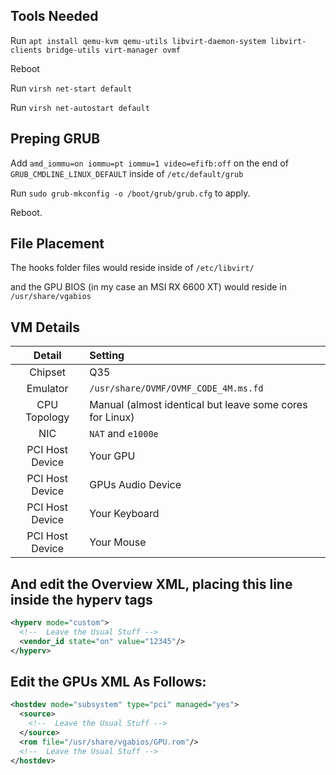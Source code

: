 ## Tools Needed

Run `apt install qemu-kvm qemu-utils libvirt-daemon-system libvirt-clients bridge-utils virt-manager ovmf`

Reboot

Run `virsh net-start default`

Run `virsh net-autostart default`

## Preping GRUB

Add `amd_iommu=on iommu=pt iommu=1 video=efifb:off` on the end of `GRUB_CMDLINE_LINUX_DEFAULT` inside of `/etc/default/grub`

Run `sudo grub-mkconfig -o /boot/grub/grub.cfg` to apply.

Reboot.

## File Placement
The hooks folder files would reside inside of `/etc/libvirt/`

and the GPU BIOS (in my case an MSI RX 6600 XT) would reside in `/usr/share/vgabios`

## VM Details

| Detail | Setting |
|:------:|:--------|
| Chipset | Q35 |
| Emulator | `/usr/share/OVMF/OVMF_CODE_4M.ms.fd`
| CPU Topology | Manual (almost identical but leave some cores for Linux) |
| NIC | `NAT` and `e1000e` |
| PCI Host Device | Your GPU |
| PCI Host Device | GPUs Audio Device |
| PCI Host Device | Your Keyboard |
| PCI Host Device | Your Mouse |

## And edit the Overview XML, placing this line inside the hyperv tags
```xml
<hyperv mode="custom">
  <!--  Leave the Usual Stuff -->
  <vendor_id state="on" value="12345"/>
</hyperv>
```

## Edit the GPUs XML As Follows:

```xml
<hostdev mode="subsystem" type="pci" managed="yes">
  <source>
    <!--  Leave the Usual Stuff -->
  </source>
  <rom file="/usr/share/vgabios/GPU.rom"/>
  <!--  Leave the Usual Stuff -->
</hostdev>
```
